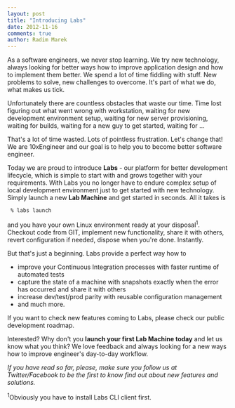 ```yaml
---
layout: post
title: "Introducing Labs"
date: 2012-11-16
comments: true 
author: Radim Marek
---
```


As a software engineers, we never stop learning. We try new technology, always looking for better ways how to improve application design and how to implement them better. We spend a lot of time fiddling with stuff. New problems to solve, new challenges to overcome. It's part of what we do, what makes us tick. 

Unfortunately there are countless obstacles that waste our time. Time lost figuring out what went wrong with workstation, waiting for new development environment setup, waiting for new server provisioning, waiting for builds, waiting for a new guy to get started, waiting for ...

That's a lot of time wasted. Lots of pointless frustration. Let's change that! We are 10xEngineer and our goal is to help you to become better software engineer. 

Today we are proud to introduce **Labs** - our platform for better development lifecycle, which is simple to start with and grows together with your requirements. With Labs you no longer have to endure complex setup of local development environment just to get started with new technology. Simply launch a new **Lab Machine** and get started in seconds. All it takes is

     % labs launch

and you have your own Linux environment ready at your disposal<sup>1</sup>. Checkout code from GIT, implement new functionality, share it with others, revert configuration if needed, dispose when you're done. Instantly.

But that's just a beginning. Labs provide a perfect way how to 

* improve your Continuous Integration processes with faster runtime of automated tests
* capture the state of a machine with snapshots exactly when the error has occurred and share it with others
* increase dev/test/prod parity with reusable configuration management
* and much more. 

If you want to check new features coming to Labs, please check our public development roadmap.

Interested? Why don't you **launch your first Lab Machine today** and let us know what you think? We love feedback and always looking for a new ways how to improve engineer's day-to-day workflow. 

_If you have read so far, please, make sure you follow us at Twitter/Facebook to be the first to know find out about new features and solutions._

<sup>1</sup>Obviously you have to install Labs CLI client first.
